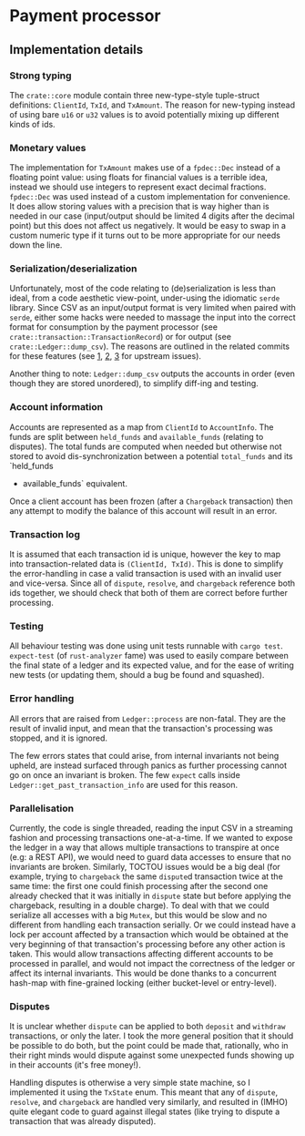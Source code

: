# Payment processor

## Implementation details

### Strong typing

The `crate::core` module contain three new-type-style tuple-struct definitions:
`ClientId`, `TxId`, and `TxAmount`. The reason for new-typing instead of using
bare `u16` or `u32` values is to avoid potentially mixing up different kinds of
ids.

### Monetary values

The implementation for `TxAmount` makes use of a `fpdec::Dec` instead of
a floating point value: using floats for financial values is a terrible idea,
instead we should use integers to represent exact decimal fractions.
`fpdec::Dec` was used instead of a custom implementation for convenience. It
does allow storing values with a precision that is way higher than is needed in
our case (input/output should be limited 4 digits after the decimal point) but
this does not affect us negatively. It would be easy to swap in a custom numeric
type if it turns out to be more appropriate for our needs down the line.

### Serialization/deserialization

Unfortunately, most of the code relating to (de)serialization is less than
ideal, from a code aesthetic view-point, under-using the idiomatic `serde`
library. Since CSV as an input/output format is very limited when paired with
`serde`, either some hacks were needed to massage the input into the correct
format for consumption by the payment processor (see
`crate::transaction::TransactionRecord`) or for output (see
`crate::Ledger::dump_csv`). The reasons are outlined in the related commits for
these features (see [1], [2], [3] for upstream issues).

Another thing to note: `Ledger::dump_csv` outputs the accounts in order (even
though they are stored unordered), to simplify diff-ing and testing.

[1]: https://github.com/BurntSushi/rust-csv/issues/211
[2]: https://github.com/BurntSushi/rust-csv/issues/172
[3]: https://github.com/BurntSushi/rust-csv/issues/98

### Account information

Accounts are represented as a map from `ClientId` to `AccountInfo`. The funds
are split between `held_funds` and `available_funds` (relating to disputes). The
total funds are computed when needed but otherwise not stored to avoid
dis-synchronization between a potential `total_funds` and its `held_funds
+ available_funds` equivalent.

Once a client account has been frozen (after a `Chargeback` transaction) then
any attempt to modify the balance of this account will result in an error.

### Transaction log

It is assumed that each transaction id is unique, however the key to map into
transaction-related data is `(ClientId, TxId)`. This is done to simplify the
error-handling in case a valid transaction is used with an invalid user and
vice-versa. Since all of `dispute`, `resolve`, and `chargeback` reference both
ids together, we should check that both of them are correct before further
processing.

### Testing

All behaviour testing was done using unit tests runnable with `cargo test`.
`expect-test` (of `rust-analyzer` fame) was used to easily compare between the
final state of a ledger and its expected value, and for the ease of writing new
tests (or updating them, should a bug be found and squashed).

### Error handling

All errors that are raised from `Ledger::process` are non-fatal. They are the
result of invalid input, and mean that the transaction's processing was stopped,
and it is ignored.

The few errors states that could arise, from internal invariants not being
upheld, are instead surfaced through panics as further processing cannot go on
once an invariant is broken. The few `expect` calls inside
`Ledger::get_past_transaction_info` are used for this reason.

### Parallelisation

Currently, the code is single threaded, reading the input CSV in a streaming
fashion and processing transactions one-at-a-time. If we wanted to expose the
ledger in a way that allows multiple transactions to transpire at once (e.g:
a REST API), we would need to guard data accesses to ensure that no invariants
are broken. Similarly, TOCTOU issues would be a big deal (for example, trying to
`chargeback` the same `dispute`d transaction twice at the same time: the first
one could finish processing after the second one already checked that it was
initially in `dispute` state but before applying the chargeback, resulting in
a double charge). To deal with that we could serialize all accesses with a big
`Mutex`, but this would be slow and no different from handling each transaction
serially. Or we could instead have a lock per account affected by a transaction
which would be obtained at the very beginning of that transaction's processing
before any other action is taken. This would allow transactions affecting
different accounts to be processed in parallel, and would not impact the
correctness of the ledger or affect its internal invariants. This would be done
thanks to a concurrent hash-map with fine-grained locking (either bucket-level
or entry-level).

### Disputes

It is unclear whether `dispute` can be applied to both `deposit` and `withdraw`
transactions, or only the later. I took the more general position that it should
be possible to do both, but the point could be made that, rationally, who in
their right minds would dispute against some unexpected funds showing up in
their accounts (it's free money!).

Handling disputes is otherwise a very simple state machine, so I implemented it
using the `TxState` enum. This meant that any of `dispute`, `resolve`, and
`chargeback` are handled very similarly, and resulted in (IMHO) quite elegant
code to guard against illegal states (like trying to dispute a transaction that
was already disputed).
